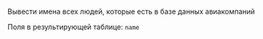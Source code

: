Вывести имена всех людей, которые есть в базе данных авиакомпаний

Поля в результирующей таблице:
`name`